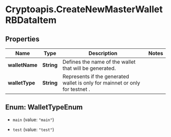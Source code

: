 # Cryptoapis.CreateNewMasterWalletRBDataItem

## Properties

Name | Type | Description | Notes
------------ | ------------- | ------------- | -------------
**walletName** | **String** | Defines the name of the wallet that will be generated. | 
**walletType** | **String** | Represents if the generated wallet is only for mainnet or only for testnet . | 



## Enum: WalletTypeEnum


* `main` (value: `"main"`)

* `test` (value: `"test"`)




